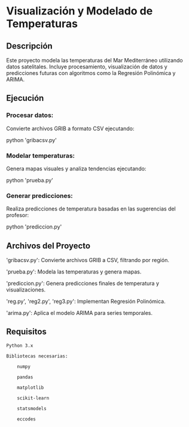 # Visualización y Modelado de Temperaturas

## Descripción

Este proyecto modela las temperaturas del Mar Mediterráneo utilizando datos satelitales. Incluye procesamiento, visualización de datos y predicciones futuras con algoritmos como la Regresión Polinómica y ARIMA.

## Ejecución

### Procesar datos:
Convierte archivos GRIB a formato CSV ejecutando:

python 'gribacsv.py'


### Modelar temperaturas:
Genera mapas visuales y analiza tendencias ejecutando:

python 'prueba.py'

### Generar predicciones:
Realiza predicciones de temperatura basadas en las sugerencias del profesor:

python 'prediccion.py'

## Archivos del Proyecto

'gribacsv.py': Convierte archivos GRIB a CSV, filtrando por región.

'prueba.py': Modela las temperaturas y genera mapas.

'prediccion.py': Genera predicciones finales de temperatura y visualizaciones.

'reg.py', 'reg2.py', 'reg3.py': Implementan Regresión Polinómica.

'arima.py': Aplica el modelo ARIMA para series temporales.

## Requisitos

    Python 3.x

    Bibliotecas necesarias:

        numpy

        pandas

        matplotlib

        scikit-learn

        statsmodels

        eccodes